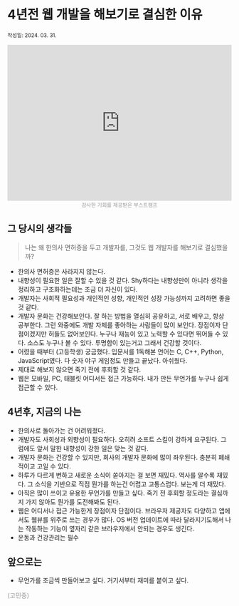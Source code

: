 # 4년전 웹 개발을 해보기로 결심한 이유

<small>작성일: 2024. 03. 31.</small>

<iframe width="100%" height="350" src="https://www.youtube.com/embed/K0bpwnYxgAY?si=sIbXXXhUitxwHzPb" title="YouTube video player" frameborder="0" allow="accelerometer; autoplay; clipboard-write; encrypted-media; gyroscope; picture-in-picture; web-share" referrerpolicy="strict-origin-when-cross-origin" allowfullscreen></iframe>
<small class="dull caption">감사한 기회를 제공받은 부스트캠프</small>

## 그 당시의 생각들
> 나는 왜 한의사 면허증을 두고 개발자를, 그것도 웹 개발자를 해보기로 결심했을까?

- 한의사 면허증은 사라지지 않는다.
- 내향성이 필요한 일은 잘할 수 있을 것 같다. Shy하다는 내향성만이 아니라 생각을 정리하고 구조화하는데는 조금 더 자신이 있다.
- 개발자는 사회적 필요성과 개인적인 성향, 개인적인 성장 가능성까지 고려하면 좋을 것 같다.
- 개발자 문화는 건강해보인다. 잘 하는 방법을 열심히 공유하고, 서로 배우고, 항상 공부한다. 그런 와중에도 개발 자체를 좋아하는 사람들이 많이 보인다. 장점이자 단점이겠지만 허들도 없어보인다. 누구나 재능이 있고 노력할 수 있다면 뛰어들 수 있다. 소스도 누구나 볼 수 있다. 투명함이 있는거고 그래서 건강할 것이다.
- 어렸을 때부터 (고등학생) 궁금했다. 입문서를 1독해본 언어는 C, C++, Python, JavaScript였다. 다 숫자 야구 게임정도 만들고 끝났다. 아쉬웠다.
- 제대로 해보지 않으면 죽기 전에 후회할 것 같다.
- 웹은 모바일, PC, 태블릿 어디서든 접근 가능하다. 내가 만든 무언가를 누구나 쉽게 접근할 수 있다.

## 4년후, 지금의 나는

- 한의사로 돌아가는 건 어려워졌다.
- 개발자도 사회성과 외향성이 필요하다. 오히려 소프트 스킬이 강하게 요구된다. 그럼에도 앞서 말한 내향성이 강한 일은 맞는 것 같다.
- 개발자 문화는 건강할 수 있지만, 회사의 개발자 문화에 많이 좌우된다. 충분히 폐쇄적이고 고일 수 있다.
- 하루가 다르게 변하고 새로운 소식이 쏟아지는 걸 보면 재밌다. 역사를 알수록 재밌다. 그 소식을 기반으로 직접 뭔가를 하는건 어렵고 고통스럽다. 보는게 더 재밌다.
- 아직은 많이 쓰이고 유용한 무언가를 만들고 싶다. 죽기 전 후회할 정도라는 결심까지 가지 않아도 뭔가를 도전해봐도 된다.
- 웹은 어디서나 접근 가능한게 장점이자 단점이다. 브라우저 제공자도 다양하고 앱에서도 웹뷰를 위주로 쓰는 경우가 많다. OS 버전 업데이트에 따라 달라지기도해서 나는 작동하는 기능이 옆자리 같은 브라우저에서 안되는 경우도 생긴다.
- 운동과 건강관리는 필수

## 앞으로는

- 무언가를 조금씩 만들어보고 싶다. 거기서부터 재미를 붙이고 싶다.

<div class="dull">(고민중)</div>

<style scoped lang="scss">
.dull {
  color: rgba(128, 128, 128, 0.8);
}

.caption {
  display: flex;
  justify-content: center;
}
</style>